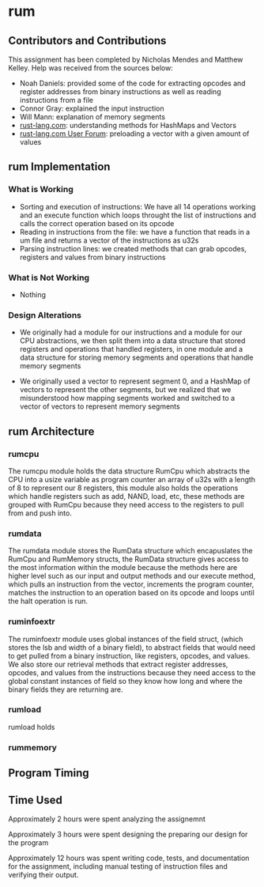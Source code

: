 # rum

## Contributors and Contributions

This assignment has been completed by Nicholas Mendes and Matthew Kelley.
Help was received from the sources below:

* Noah Daniels: provided some of the code for extracting opcodes and register addresses from binary instructions as well as reading instructions from a file
* Connor Gray: explained the input instruction
* Will Mann: explanation of memory segments
* [rust-lang.com](https://www.rust-lang.org/): understanding methods for HashMaps and Vectors
* [rust-lang.com User Forum](https://users.rust-lang.org/t/solved-how-to-fill-a-vec-with-a-value/12314): preloading a vector with a given amount of values

## rum Implementation

### What is Working

* Sorting and execution of instructions: We have all 14 operations working and an execute function which loops throught the list of instructions and calls the correct operation based on its opcode
* Reading in instructions from the file: we have a function that reads in a um file and returns a vector of the instructions as u32s
* Parsing instruction lines: we created methods that can grab opcodes, registers and values from binary instructions

### What is Not Working

* Nothing

### Design Alterations

 - We originally had a module for our instructions and a module for our CPU abstractions, we then split them into a data structure that stored registers and operations that handled registers, in one module and a data structure for storing memory segments and operations that handle memory segments

 - We originally used a vector to represent segment 0, and a HashMap of vectors to represent the other segments, but we realized that we misunderstood how mapping segments worked and switched to a vector of vectors to represent memory segments

## rum Architecture

### rumcpu
The rumcpu module holds the data structure RumCpu which abstracts the CPU into a usize variable as program counter an array of u32s with a length of 8 to represent our 8 registers, this module also holds the operations which handle registers such as add, NAND, load, etc, these methods are grouped with RumCpu because they need access to the registers to pull from and push into.

### rumdata
The rumdata module stores the RumData structure which encapuslates the RumCpu and RumMemory structs, the RumData structure gives access to the most information within the module because the methods here are higher level such as our input and output methods and our execute method, which pulls an instruction from the vector, increments the program counter, matches the instruction to an operation based on its opcode and loops until the halt operation is run.

### ruminfoextr
The ruminfoextr module uses global instances of the field struct, (which stores the lsb and width of a binary field), to abstract fields that would need to get pulled from a binary instruction, like registers, opcodes, and values. We also store our retrieval methods that extract register addresses, opcodes, and values from the instructions because they need access to the global constant instances of field so they know how long and where the binary fields they are returning are.

### rumload
rumload holds 

### rummemory

## Program Timing

## Time Used

Approximately 2 hours were spent analyzing the assignemnt

Approximately 3 hours were spent designing the preparing our design for the program

Approximately 12 hours was spent writing code, tests, and documentation for the assignment, including manual testing of instruction files and verifying their output.
